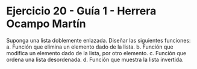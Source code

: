 # Ejercicio 20 - Guía 1 - Herrera Ocampo Martín
Suponga una lista doblemente enlazada. Diseñar las siguientes funciones: 
a. Función que elimina un elemento dado de la lista.
b. Función que modifica un elemento dado de la lista, por otro elemento.
c. Función que ordena una lista desordenada.
d. Función que muestra la lista invertida.